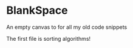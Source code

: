 # BlankSpace
An empty canvas to for all my old code snippets

The first file is sorting algorithms!
